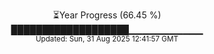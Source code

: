 <p align="center">
⏳Year Progress (66.45 %) <br>
███████████████████▁▁▁▁▁▁▁▁▁▁▁ <br>
<sub>Updated: Sun, 31 Aug 2025 12:41:57 GMT</sub>
</p>

